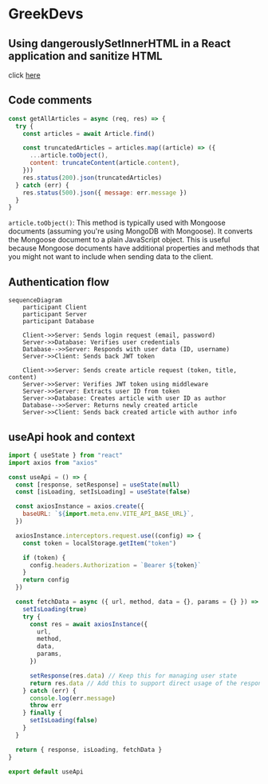 # GreekDevs

## Using dangerouslySetInnerHTML in a React application and sanitize HTML

click [here](https://blog.logrocket.com/using-dangerouslysetinnerhtml-react-application/)

## Code comments

```js
const getAllArticles = async (req, res) => {
  try {
    const articles = await Article.find()

    const truncatedArticles = articles.map((article) => ({
      ...article.toObject(),
      content: truncateContent(article.content),
    }))
    res.status(200).json(truncatedArticles)
  } catch (err) {
    res.status(500).json({ message: err.message })
  }
}
```

`article.toObject()`: This method is typically used with Mongoose documents (assuming you're using MongoDB with Mongoose). It converts the Mongoose document to a plain JavaScript object. This is useful because Mongoose documents have additional properties and methods that you might not want to include when sending data to the client.

## Authentication flow

```mermaid
sequenceDiagram
    participant Client
    participant Server
    participant Database

    Client->>Server: Sends login request (email, password)
    Server->>Database: Verifies user credentials
    Database-->>Server: Responds with user data (ID, username)
    Server->>Client: Sends back JWT token

    Client->>Server: Sends create article request (token, title, content)
    Server->>Server: Verifies JWT token using middleware
    Server->>Server: Extracts user ID from token
    Server->>Database: Creates article with user ID as author
    Database-->>Server: Returns newly created article
    Server->>Client: Sends back created article with author info
```

## useApi hook and context

```javascript
import { useState } from "react"
import axios from "axios"

const useApi = () => {
  const [response, setResponse] = useState(null)
  const [isLoading, setIsLoading] = useState(false)

  const axiosInstance = axios.create({
    baseURL: `${import.meta.env.VITE_API_BASE_URL}`,
  })

  axiosInstance.interceptors.request.use((config) => {
    const token = localStorage.getItem("token")

    if (token) {
      config.headers.Authorization = `Bearer ${token}`
    }
    return config
  })

  const fetchData = async ({ url, method, data = {}, params = {} }) => {
    setIsLoading(true)
    try {
      const res = await axiosInstance({
        url,
        method,
        data,
        params,
      })

      setResponse(res.data) // Keep this for managing user state
      return res.data // Add this to support direct usage of the response
    } catch (err) {
      console.log(err.message)
      throw err
    } finally {
      setIsLoading(false)
    }
  }

  return { response, isLoading, fetchData }
}

export default useApi
```
